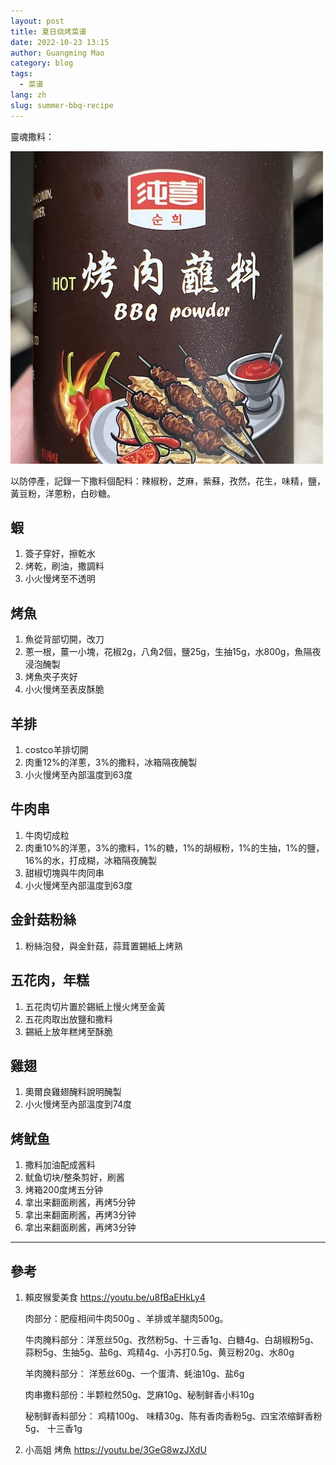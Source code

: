 ```yaml
---
layout: post
title: 夏日烧烤菜谱
date: 2022-10-23 13:15
author: Guangming Mao
category: blog
tags:
  - 菜谱
lang: zh 
slug: summer-bbq-recipe
---
```


靈魂撒料：

![靈魂撒料](../images/bbq_powder.jpg)

以防停產，記錄一下撒料個配料：辣椒粉，芝麻，紫蘇，孜然，花生，味精，鹽，黃豆粉，洋蔥粉，白砂糖。

## 蝦
1. 簽子穿好，擦乾水
2. 烤乾，刷油，撒調料
3. 小火慢烤至不透明

## 烤魚
1. 魚從背部切開，改刀
2. 蔥一根，薑一小塊，花椒2g，八角2個，鹽25g，生抽15g，水800g，魚隔夜浸泡醃製
3. 烤魚夾子夾好
4. 小火慢烤至表皮酥脆

## 羊排
1. costco羊排切開
2. 肉重12%的洋蔥，3%的撒料，冰箱隔夜醃製
3. 小火慢烤至內部溫度到63度

## 牛肉串
1. 牛肉切成粒
2. 肉重10%的洋蔥，3%的撒料，1%的糖，1%的胡椒粉，1%的生抽，1%的鹽，16%的水，打成糊，冰箱隔夜醃製
3. 甜椒切塊與牛肉同串
4. 小火慢烤至內部溫度到63度

## 金針菇粉絲
1. 粉絲泡發，與金針菇，蒜茸置錫紙上烤熟

## 五花肉，年糕
1. 五花肉切片置於錫紙上慢火烤至金黃
2. 五花肉取出放鹽和撒料
3. 錫紙上放年糕烤至酥脆

## 雞翅
1. 奧爾良雞翅醃料說明醃製
2. 小火慢烤至內部溫度到74度

## 烤鱿鱼
1. 撒料加油配成酱料
2. 鱿鱼切块/整条剪好，刷酱
3. 烤箱200度烤五分钟
4. 拿出来翻面刷酱，再烤5分钟
5. 拿出来翻面刷酱，再烤3分钟
6. 拿出来翻面刷酱，再烤3分钟

---

## 參考
1. 賴皮猴愛美食 https://youtu.be/u8fBaEHkLy4

    肉部分：肥瘦相间牛肉500g 、羊排或羊腿肉500g。

    牛肉腌料部分：洋葱丝50g、孜然粉5g、十三香1g、白糖4g、白胡椒粉5g、 蒜粉5g、生抽5g、盐6g、鸡精4g、小苏打0.5g、黄豆粉20g、水80g

    羊肉腌料部分： 洋葱丝60g、一个蛋清、蚝油10g、盐6g

    肉串撒料部份：半颗粒然50g、芝麻10g、秘制鲜香小料10g

    秘制鲜香料部分： 鸡精100g、 味精30g、陈有香肉香粉5g、四宝浓缩鲜香粉5g、 十三香1g

2. 小高姐 烤魚 https://youtu.be/3GeG8wzJXdU